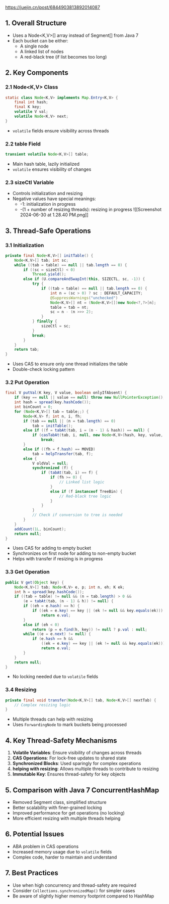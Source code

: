 https://juejin.cn/post/6844903813892014087

## 1. Overall Structure

- Uses a Node<K,V>[] array instead of Segment[] from Java 7
- Each bucket can be either:
  - A single node
  - A linked list of nodes
  - A red-black tree (if list becomes too long)

## 2. Key Components

### 2.1 Node<K,V> Class
```java
static class Node<K,V> implements Map.Entry<K,V> {
    final int hash;
    final K key;
    volatile V val;
    volatile Node<K,V> next;
}
```
- `volatile` fields ensure visibility across threads

### 2.2 table Field
```java
transient volatile Node<K,V>[] table;
```
- Main hash table, lazily initialized
- `volatile` ensures visibility of changes
### 2.3 sizeCtl Variable
- Controls initialization and resizing
- Negative values have special meanings:
  - -1: initialization in progress
  - -(1 + number of resizing threads): resizing in progress
![[Screenshot 2024-06-30 at 1.28.40 PM.png]]
## 3. Thread-Safe Operations
### 3.1 Initialization
```java
private final Node<K,V>[] initTable() {
    Node<K,V>[] tab; int sc;
    while ((tab = table) == null || tab.length == 0) {
        if ((sc = sizeCtl) < 0)
            Thread.yield();
        else if (U.compareAndSwapInt(this, SIZECTL, sc, -1)) {
            try {
                if ((tab = table) == null || tab.length == 0) {
                    int n = (sc > 0) ? sc : DEFAULT_CAPACITY;
                    @SuppressWarnings("unchecked")
                    Node<K,V>[] nt = (Node<K,V>[])new Node<?,?>[n];
                    table = tab = nt;
                    sc = n - (n >>> 2);
                }
            } finally {
                sizeCtl = sc;
            }
            break;
        }
    }
    return tab;
}
```
- Uses CAS to ensure only one thread initializes the table
- Double-check locking pattern
### 3.2 Put Operation
```java
final V putVal(K key, V value, boolean onlyIfAbsent) {
    if (key == null || value == null) throw new NullPointerException();
    int hash = spread(key.hashCode());
    int binCount = 0;
    for (Node<K,V>[] tab = table;;) {
        Node<K,V> f; int n, i, fh;
        if (tab == null || (n = tab.length) == 0)
            tab = initTable();
        else if ((f = tabAt(tab, i = (n - 1) & hash)) == null) {
            if (casTabAt(tab, i, null, new Node<K,V>(hash, key, value, null)))
                break;
        }
        else if ((fh = f.hash) == MOVED)
            tab = helpTransfer(tab, f);
        else {
            V oldVal = null;
            synchronized (f) {
                if (tabAt(tab, i) == f) {
                    if (fh >= 0) {
                        // Linked list logic
                    }
                    else if (f instanceof TreeBin) {
                        // Red-black tree logic
                    }
                }
            }
            // Check if conversion to tree is needed
        }
    }
    addCount(1L, binCount);
    return null;
}
```
- Uses CAS for adding to empty bucket
- Synchronizes on first node for adding to non-empty bucket
- Helps with transfer if resizing is in progress
### 3.3 Get Operation
```java
public V get(Object key) {
    Node<K,V>[] tab; Node<K,V> e, p; int n, eh; K ek;
    int h = spread(key.hashCode());
    if ((tab = table) != null && (n = tab.length) > 0 &&
        (e = tabAt(tab, (n - 1) & h)) != null) {
        if ((eh = e.hash) == h) {
            if ((ek = e.key) == key || (ek != null && key.equals(ek)))
                return e.val;
        }
        else if (eh < 0)
            return (p = e.find(h, key)) != null ? p.val : null;
        while ((e = e.next) != null) {
            if (e.hash == h &&
                ((ek = e.key) == key || (ek != null && key.equals(ek))))
                return e.val;
        }
    }
    return null;
}
```
- No locking needed due to `volatile` fields
### 3.4 Resizing
```java
private final void transfer(Node<K,V>[] tab, Node<K,V>[] nextTab) {
    // Complex resizing logic
}
```
- Multiple threads can help with resizing
- Uses `ForwardingNode` to mark buckets being processed
## 4. Key Thread-Safety Mechanisms
1. **Volatile Variables**: Ensure visibility of changes across threads
2. **CAS Operations**: For lock-free updates to shared state
3. **Synchronized Blocks**: Used sparingly for complex operations
4. **helping with resizing**: Allows multiple threads to contribute to resizing
5. **Immutable Key**: Ensures thread-safety for key objects

## 5. Comparison with Java 7 ConcurrentHashMap
- Removed Segment class, simplified structure
- Better scalability with finer-grained locking
- Improved performance for get operations (no locking)
- More efficient resizing with multiple threads helping
## 6. Potential Issues
- ABA problem in CAS operations
- Increased memory usage due to `volatile` fields
- Complex code, harder to maintain and understand
## 7. Best Practices
- Use when high concurrency and thread-safety are required
- Consider `Collections.synchronizedMap()` for simpler cases
- Be aware of slightly higher memory footprint compared to HashMap